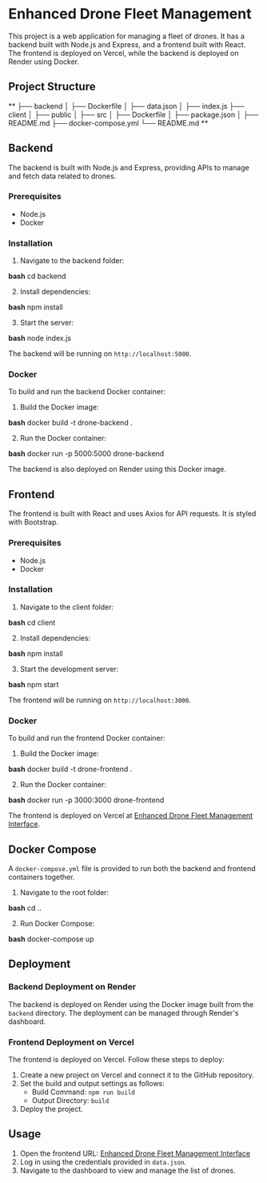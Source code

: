 # Enhanced Drone Fleet Management

This project is a web application for managing a fleet of drones. It has a backend built with Node.js and Express, and a frontend built with React. The frontend is deployed on Vercel, while the backend is deployed on Render using Docker.

## Project Structure

**
├── backend
│   ├── Dockerfile
│   ├── data.json
│   ├── index.js
├── client
│   ├── public
│   ├── src
│   ├── Dockerfile
│   ├── package.json
│   ├── README.md
├── docker-compose.yml
└── README.md
**


## Backend

The backend is built with Node.js and Express, providing APIs to manage and fetch data related to drones.

### Prerequisites

- Node.js
- Docker

### Installation

1. Navigate to the backend folder:

**bash**
cd backend


2. Install dependencies:

**bash**
npm install


3. Start the server:

**bash**
node index.js


The backend will be running on `http://localhost:5000`.

### Docker

To build and run the backend Docker container:

1. Build the Docker image:

**bash**
docker build -t drone-backend .


2. Run the Docker container:

**bash**
docker run -p 5000:5000 drone-backend


The backend is also deployed on Render using this Docker image.

## Frontend

The frontend is built with React and uses Axios for API requests. It is styled with Bootstrap.

### Prerequisites

- Node.js
- Docker

### Installation

1. Navigate to the client folder:

**bash**
cd client


2. Install dependencies:

**bash**
npm install

3. Start the development server:

**bash**
npm start


The frontend will be running on `http://localhost:3000`.

### Docker

To build and run the frontend Docker container:

1. Build the Docker image:

**bash**
docker build -t drone-frontend .


2. Run the Docker container:

**bash**
docker run -p 3000:3000 drone-frontend


The frontend is deployed on Vercel at [Enhanced Drone Fleet Management Interface](https://enhanced-drone-fleet-management-interface.vercel.app/).

## Docker Compose

A `docker-compose.yml` file is provided to run both the backend and frontend containers together.

1. Navigate to the root folder:

**bash**
cd ..

2. Run Docker Compose:

**bash**
docker-compose up


## Deployment

### Backend Deployment on Render

The backend is deployed on Render using the Docker image built from the `backend` directory. The deployment can be managed through Render's dashboard.

### Frontend Deployment on Vercel

The frontend is deployed on Vercel. Follow these steps to deploy:

1. Create a new project on Vercel and connect it to the GitHub repository.
2. Set the build and output settings as follows:
   - Build Command: `npm run build`
   - Output Directory: `build`
3. Deploy the project.

## Usage

1. Open the frontend URL: [Enhanced Drone Fleet Management Interface](https://enhanced-drone-fleet-management-interface.vercel.app/)
2. Log in using the credentials provided in `data.json`.
3. Navigate to the dashboard to view and manage the list of drones.
